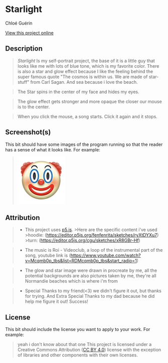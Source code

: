 # Starlight

Chloé Guérin

[View this project online](URL_FOR_THE_RUNNING_PROJECT)

## Description

> *Starlight* Is my self-portrait project, the base of it is a little guy that looks like me with lots of blue tone, which is my favorite color. There is also a star and glow effect because I like the feeling behind the super famous quote "The cosmos is within us. We are made of star-stuff" from Carl Sagan. And sea because i love the beach.

> The Star spins in the center of my face and hides my eyes.

> The glow effect gets stronger and more opaque the closer our mouse is to the center.

> When you click the mouse, a song starts. Click it again and it stops.

## Screenshot(s)

This bit should have some images of the program running so that the reader has a sense of what it looks like. For example:

> ![Image of a clown face](./assets/images/clown.png)

## Attribution

> - This project uses [p5.js](https://p5js.org).
    >Here are the specific content i've used
        >hoodie: (https://editor.p5js.org/fenfenrita/sketches/ryXtDYXu7)
        >turn: (https://editor.p5js.org/cgu/sketches/xR8GBr-Hf)

> - The music is Roi - Videoclub, a loop of the instrumental part of the song, youtube link is (https://www.youtube.com/watch?v=Mcqmb0p_tbs&list=RDMcqmb0p_tbs&start_radio=1)

> - The glow and star image were drawn in procreate by me, all the potential backgrounds are also pictures taken by me, they're all Normandie beaches which is where i'm from 

> - Special Thanks to my friend(<3) we didn't figure it out, but thanks for trying. And Extra Special Thanks to my dad because he did help me figure it out! Success!

## License

This bit should include the license you want to apply to your work. For example:

> yeah i don't know about that one
> This project is licensed under a Creative Commons Attribution ([CC BY 4.0](https://creativecommons.org/licenses/by/4.0/deed.en)) license with the exception of libraries and other components with their own licenses.